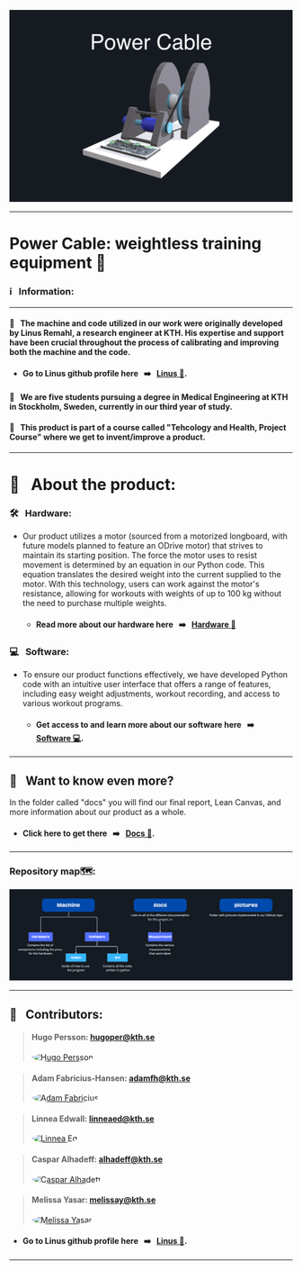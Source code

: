 ![Färgruta med text](https://github.com/HugoPersson01/POWER-CABLE/blob/main/pictures/3dModell-PowerCable.png)
___ 
# Power Cable: weightless training equipment 🦾

### ℹ️ &nbsp; Information:

--- 

#### 🥇 &nbsp; The machine and code utilized in our work were originally developed by Linus Remahl, a research engineer at KTH. His expertise and support have been crucial throughout the process of calibrating and improving both the machine and the code. 
+ #### Go to Linus github profile here &nbsp; ➡️ &nbsp; [Linus 👤](https://github.com/linusreM).

#### 🥈 &nbsp; We are five students pursuing a degree in Medical Engineering at KTH in Stockholm, Sweden, currently in our third year of study. 

#### 🥉 &nbsp; This product is part of a course called "Tehcology and Health, Project Course" where we get to invent/improve a product. 

--- 

# 🎯 &nbsp; About the product:

### 🛠️ &nbsp; Hardware: 
+ Our product utilizes a motor (sourced from a motorized longboard, with future models planned to feature an ODrive motor) that strives to maintain its starting position. The force the motor uses to resist movement is determined by an equation in our Python code. This equation translates the desired weight into the current supplied to the motor. With this technology, users can work against the motor's resistance, allowing for workouts with weights of up to 100 kg without the need to purchase multiple weights.
  + #### Read more about our hardware here &nbsp; ➡️ &nbsp; [Hardware 🔨](https://github.com/HugoPersson01/POWER-CABLE/tree/main/Machine/Hardware)


### 💻 &nbsp; Software:
+ To ensure our product functions effectively, we have developed Python code with an intuitive user interface that offers a range of features, including easy weight adjustments, workout recording, and access to various workout programs.
  + #### Get access to and learn more about our software here &nbsp; ➡️ &nbsp; [Software 💻](https://github.com/HugoPersson01/POWER-CABLE/tree/main/Machine/Software).

___ 

## 📜 &nbsp; Want to know even more?

In the folder called "docs" you will find our final report, Lean Canvas, and more information about our product as a whole.
  + #### Click here to get there &nbsp; ➡️ &nbsp; [Docs 📁](https://github.com/HugoPersson01/POWER-CABLE/tree/main/docs).

___ 
### Repository map🗺️:

![Färgruta med text](https://github.com/HugoPersson01/POWER-CABLE/blob/main/pictures/Map.PNG)
___

## 👥 &nbsp; Contributors:


> #### Hugo Persson: hugoper@kth.se
> 
> <a href="https://github.com/HugoPersson01">
>     <img src="https://avatars.githubusercontent.com/u/179828570?v=4" alt="Hugo Persson" width="80" style="border-radius: 50%;" />
> </a>

> #### Adam Fabricius-Hansen: adamfh@kth.se
> 
> <a href="https://github.com/Adamfabricius">
>    <img src="https://avatars.githubusercontent.com/u/179829980?v=4" alt="Adam Fabricius" width="80" style="border-radius: 50%;" />
> </a>

> #### Linnea Edwall: linneaed@kth.se
> 
> <a href="https://github.com/linneaed">
>     <img src="https://avatars.githubusercontent.com/u/179829345?v=4" alt="Linnea Ed" width="80" style="border-radius: 50%;" />
> </a>

> #### Caspar Alhadeff: alhadeff@kth.se
> 
> <a href="https://github.com/Caspar-Alhadeff">
>     <img src="https://avatars.githubusercontent.com/u/179829359?v=4" alt="Caspar Alhadeff" width="80" style="border-radius: 50%;" />
> </a>

> #### Melissa Yasar: melissay@kth.se
> 
> <a href="https://github.com/Melissayasar">
>    <img src="https://avatars.githubusercontent.com/u/179872757?v=4" alt="Melissa Yasar" width="80" style="border-radius: 50%;" />
> </a>


+ #### Go to Linus github profile here &nbsp; ➡️ &nbsp; [Linus 👤](https://github.com/linusreM).
___
